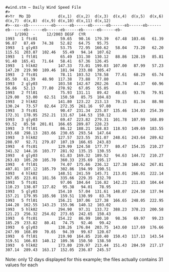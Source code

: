     #wind.stm – Daily Wind Speed File 
    #> 
    #>Yr  Mo ID            d(x,1)  d(x,2)  d(x,3)  d(x,4)  d(x,5)  d(x,6)  d(x,7)  d(x,8)  d(x,9) d(x,10) d(x,11) d(x,12) 
    #>--xx--xb----------eb------eb------eb------eb------eb------eb------eb------eb------eb------eb------eb------eb------eb-    
        1/1992  -     12/2003 DEGF  CYR 
    1993   1 ftc01          59.65   90.16  179.39   67.48  103.46   61.39   96.87   87.49   74.38   52.82   64.75   95.75  
    1993   1 gly03          53.75   72.95  160.62   58.04   73.20   62.20  115.51  203.87  102.46   55.49   94.14  107.62  
    1993   1 ftl01          65.49  131.30  130.12   88.86  128.19   85.81   91.40  165.41   71.64   58.41   67.36  126.45  
    1993   1 hlk02         147.33   73.01  199.03  107.00   87.99   57.23  147.20  219.90  189.46  181.94  233.08  305.47  
    1993   2 ftc01          78.11  103.52  178.58   77.61   68.29   65.74   85.50   61.39   48.90  117.38   73.88   77.80  
    1993   2 gly03         103.58  142.67  202.26   43.74   44.37   60.96   56.86   52.13   77.80  270.92   67.05   55.05  
    1993   2 ftl01          75.93  131.11   89.42   48.65   93.76   79.91  129.00   53.00   62.51  150.50   85.75  104.83  
    1993   2 hlk02         141.80  123.22  213.13   70.15   81.34   88.98  130.24   73.57   82.64  272.35  261.16   97.80  
    1993   3 ftc01          90.47  231.34  225.87  135.46  134.03  254.39  172.31  178.95  252.21  131.67  144.53  150.12  
    1993   3 gly03          69.47  223.82  279.31  101.78  107.99  168.89   93.52   85.50  201.01  166.65  289.87  228.23  
    1993   3 ftl01          86.12  188.21  168.83  118.93  149.69  183.55  193.68  298.13  283.66  230.65  293.54  147.64  
    1993   3 hlk02         127.57  323.55  351.07  248.61  243.64  289.62  208.97   92.71  279.87  107.19  166.65  243.83  
    1993   4 ftc01         129.99  124.58  177.77   80.47  154.35  210.27  341.32  144.16  103.77  281.92  135.15  130.55  
    1993   4 gly03          61.83  169.32  189.52   94.63  144.72  210.27  263.83  105.20  105.70  360.33  235.69  195.17  
    1993   4 ftl01          74.07  175.66  236.12  127.38  160.62  267.81  407.81  107.12  185.79  302.86  194.99  190.51  
    1993   4 hlk02         148.51  241.59  145.71  213.01  266.01  222.14  367.85  223.01  181.56  335.66  229.35  232.70  
    1993   5 ftc01          97.06  104.64  116.82  142.23  211.83  104.64  110.23  138.07  127.82   95.38   94.01   78.95  
    1993   5 gly03         154.10   57.04  131.61  148.07  224.50  137.94  157.21  179.95  185.98  159.51  130.99   83.76  
    1993   5 ftl01         156.21  107.06  127.38  166.65  248.05  222.95  144.28  162.55  143.23  155.96  140.12  103.02  
    1993   5 hlk02         294.90   97.31  133.72  388.23  378.23  200.58  121.23  256.32  254.02  273.65  242.65  150.43  
    1993   6 ftc01         154.22   86.99  100.10   98.36   69.97   99.23  185.29  233.82   80.41   74.75   92.46   99.42  
    1993   6 gly03         138.26  176.84  203.75  143.60  117.69  176.66  247.99  168.89   70.65   94.39   99.67  120.67  
    1993   6 ftl01         219.90  164.85  210.40  150.43  117.13  143.54  319.51  166.03  140.12  109.36  150.50  138.50  
    1993   6 hlk02         173.80  239.97  213.44  151.43  284.59  217.17  307.14  289.43  163.17  152.05  236.87  245.57 

Note: only 12 days displayed for this example; the files actually contains 31 values for each